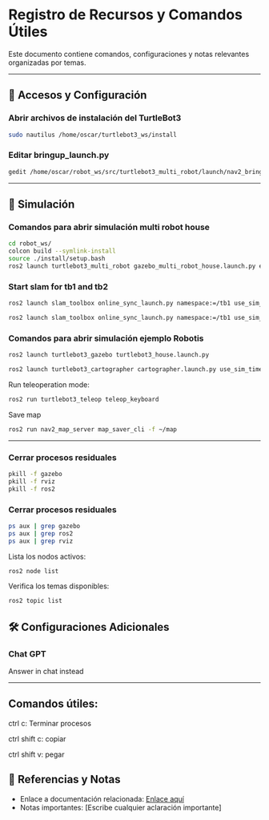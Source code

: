 # Registro de Recursos y Comandos Útiles

Este documento contiene comandos, configuraciones y notas relevantes organizadas por temas.

---

## 📁 Accesos y Configuración

### Abrir archivos de instalación del TurtleBot3
```bash
sudo nautilus /home/oscar/turtlebot3_ws/install
```

### Editar bringup_launch.py
```bash
gedit /home/oscar/robot_ws/src/turtlebot3_multi_robot/launch/nav2_bringup/bringup_launch.py
```

---

## 🚀 Simulación

### Comandos para abrir simulación multi robot house
```bash
cd robot_ws/
colcon build --symlink-install
source ./install/setup.bash
ros2 launch turtlebot3_multi_robot gazebo_multi_robot_house.launch.py enable_drive:=True
```
### Start slam for tb1 and tb2
```bash
ros2 launch slam_toolbox online_sync_launch.py namespace:=/tb1 use_sim_time:=true
```
```bash
ros2 launch slam_toolbox online_sync_launch.py namespace:=/tb1 use_sim_time:=true
```
### Comandos para abrir simulación ejemplo Robotis 
```bash
ros2 launch turtlebot3_gazebo turtlebot3_house.launch.py
```
```bash
ros2 launch turtlebot3_cartographer cartographer.launch.py use_sim_time:=True
```

Run teleoperation mode:
```bash
ros2 run turtlebot3_teleop teleop_keyboard
```

Save map
```bash
ros2 run nav2_map_server map_saver_cli -f ~/map
```

---

### Cerrar procesos residuales
```bash
pkill -f gazebo
pkill -f rviz
pkill -f ros2
```
### Cerrar procesos residuales
```bash
ps aux | grep gazebo
ps aux | grep ros2
ps aux | grep rviz
```

Lista los nodos activos:
```bash
ros2 node list
```
Verifica los temas disponibles:
```bash
ros2 topic list
```


## 🛠️ Configuraciones Adicionales
### Chat GPT
Answer in chat instead

---

## Comandos útiles:

ctrl c: Terminar procesos

ctrl shift c: copiar

ctrl shift v: pegar

## 🔗 Referencias y Notas
- Enlace a documentación relacionada: [Enlace aquí](https://example.com)
- Notas importantes: [Escribe cualquier aclaración importante]


### 
```bash

```



